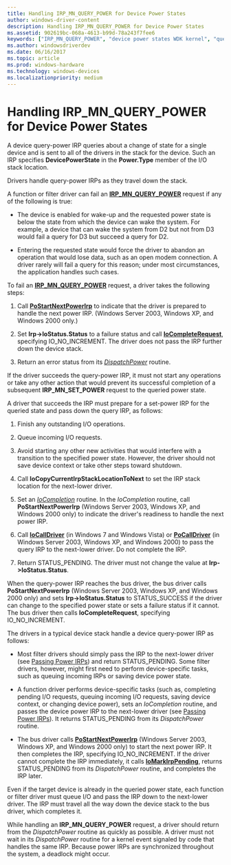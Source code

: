 ```yaml
---
title: Handling IRP_MN_QUERY_POWER for Device Power States
author: windows-driver-content
description: Handling IRP_MN_QUERY_POWER for Device Power States
ms.assetid: 902619bc-068a-4613-b99d-78a243f7fee6
keywords: ["IRP_MN_QUERY_POWER", "device power states WDK kernel", "query-power IRPs WDK power management", "power IRPs WDK kernel , device queries", "querying power state", "queuing IRPs", "device query power IRPs WDK kernel", "dispatch routines WDK power management"]
ms.author: windowsdriverdev
ms.date: 06/16/2017
ms.topic: article
ms.prod: windows-hardware
ms.technology: windows-devices
ms.localizationpriority: medium
---
```


# Handling IRP\_MN\_QUERY\_POWER for Device Power States





A device query-power IRP queries about a change of state for a single device and is sent to all of the drivers in the stack for the device. Such an IRP specifies **DevicePowerState** in the **Power.Type** member of the I/O stack location.

Drivers handle query-power IRPs as they travel down the stack.

A function or filter driver can fail an [**IRP\_MN\_QUERY\_POWER**](https://msdn.microsoft.com/library/windows/hardware/ff551699) request if any of the following is true:

-   The device is enabled for wake-up and the requested power state is below the state from which the device can wake the system. For example, a device that can wake the system from D2 but not from D3 would fail a query for D3 but succeed a query for D2.

-   Entering the requested state would force the driver to abandon an operation that would lose data, such as an open modem connection. A driver rarely will fail a query for this reason; under most circumstances, the application handles such cases.

To fail an [**IRP\_MN\_QUERY\_POWER**](https://msdn.microsoft.com/library/windows/hardware/ff551699) request, a driver takes the following steps:

1.  Call [**PoStartNextPowerIrp**](https://msdn.microsoft.com/library/windows/hardware/ff559776) to indicate that the driver is prepared to handle the next power IRP. (Windows Server 2003, Windows XP, and Windows 2000 only.)

2.  Set **Irp-&gt;IoStatus.Status** to a failure status and call [**IoCompleteRequest**](https://msdn.microsoft.com/library/windows/hardware/ff548343), specifying IO\_NO\_INCREMENT. The driver does not pass the IRP further down the device stack.

3.  Return an error status from its [*DispatchPower*](https://msdn.microsoft.com/library/windows/hardware/ff543354) routine.

If the driver succeeds the query-power IRP, it must not start any operations or take any other action that would prevent its successful completion of a subsequent **IRP\_MN\_SET\_POWER** request to the queried power state.

A driver that succeeds the IRP must prepare for a set-power IRP for the queried state and pass down the query IRP, as follows:

1.  Finish any outstanding I/O operations.

2.  Queue incoming I/O requests.

3.  Avoid starting any other new activities that would interfere with a transition to the specified power state. However, the driver should not save device context or take other steps toward shutdown.

4.  Call **IoCopyCurrentIrpStackLocationToNext** to set the IRP stack location for the next-lower driver.

5.  Set an [*IoCompletion*](https://msdn.microsoft.com/library/windows/hardware/ff548354) routine. In the *IoCompletion* routine, call **PoStartNextPowerIrp** (Windows Server 2003, Windows XP, and Windows 2000 only) to indicate the driver's readiness to handle the next power IRP.

6.  Call [**IoCallDriver**](https://msdn.microsoft.com/library/windows/hardware/ff548336) (in Windows 7 and Windows Vista) or [**PoCallDriver**](https://msdn.microsoft.com/library/windows/hardware/ff559654) (in Windows Server 2003, Windows XP, and Windows 2000) to pass the query IRP to the next-lower driver. Do not complete the IRP.

7.  Return STATUS\_PENDING. The driver must not change the value at **Irp-&gt;IoStatus.Status**.

When the query-power IRP reaches the bus driver, the bus driver calls **PoStartNextPowerIrp** (Windows Server 2003, Windows XP, and Windows 2000 only) and sets **Irp-&gt;IoStatus.Status** to STATUS\_SUCCESS if the driver can change to the specified power state or sets a failure status if it cannot. The bus driver then calls **IoCompleteRequest**, specifying IO\_NO\_INCREMENT.

The drivers in a typical device stack handle a device query-power IRP as follows:

-   Most filter drivers should simply pass the IRP to the next-lower driver (see [Passing Power IRPs](passing-power-irps.md)) and return STATUS\_PENDING. Some filter drivers, however, might first need to perform device-specific tasks, such as queuing incoming IRPs or saving device power state.

-   A function driver performs device-specific tasks (such as, completing pending I/O requests, queuing incoming I/O requests, saving device context, or changing device power), sets an *IoCompletion* routine, and passes the device power IRP to the next-lower driver (see [Passing Power IRPs](passing-power-irps.md)). It returns STATUS\_PENDING from its *DispatchPower* routine.

-   The bus driver calls [**PoStartNextPowerIrp**](https://msdn.microsoft.com/library/windows/hardware/ff559776) (Windows Server 2003, Windows XP, and Windows 2000 only) to start the next power IRP. It then completes the IRP, specifying IO\_NO\_INCREMENT. If the driver cannot complete the IRP immediately, it calls [**IoMarkIrpPending**](https://msdn.microsoft.com/library/windows/hardware/ff549422), returns STATUS\_PENDING from its *DispatchPower* routine, and completes the IRP later.

Even if the target device is already in the queried power state, each function or filter driver must queue I/O and pass the IRP down to the next-lower driver. The IRP must travel all the way down the device stack to the bus driver, which completes it.

While handling an **IRP\_MN\_QUERY\_POWER** request, a driver should return from the *DispatchPower* routine as quickly as possible. A driver must not wait in its *DispatchPower* routine for a kernel event signaled by code that handles the same IRP. Because power IRPs are synchronized throughout the system, a deadlock might occur.

 

 




